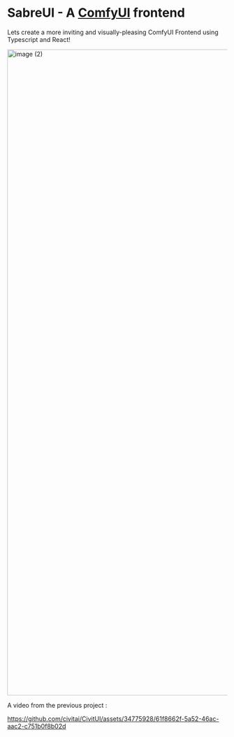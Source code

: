 
# SabreUI - A [ComfyUI](https://github.com/comfyanonymous/ComfyUI) frontend

Lets create a more inviting and visually-pleasing ComfyUI Frontend using Typescript and React!

<img width="1481" alt="image (2)" src="https://github.com/exdysa/SabreUI/assets/91800957/fbacfdb4-3941-4da5-aa3c-79787a3f4d22">

A video from the previous project :

https://github.com/civitai/CivitUI/assets/34775928/61f8662f-5a52-46ac-aac2-c751b0f8b02d

